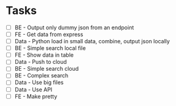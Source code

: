 # Tasks

- [ ] BE - Output only dummy json from an endpoint
- [ ] FE - Get data from express
- [ ] Data - Python load in small data, combine, output json locally
- [ ] BE - Simple search local file
- [ ] FE - Show data in table
- [ ] Data - Push to cloud
- [ ] BE - Simple search cloud
- [ ] BE - Complex search
- [ ] Data - Use big files
- [ ] Data - Use API
- [ ] FE - Make pretty
